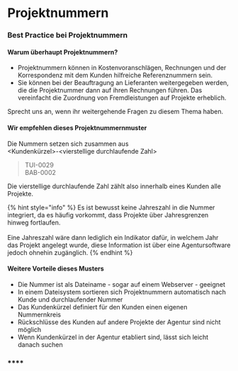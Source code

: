 # Projektnummern

### **Best Practice bei Projektnummern**

#### Warum überhaupt Projektnummern?

* Projektnummern können in Kostenvoranschlägen, Rechnungen und der Korrespondenz mit dem Kunden hilfreiche Referenznummern sein.
* Sie können bei der Beauftragung an Lieferanten weitergegeben werden, die die Projektnummer dann auf ihren Rechnungen führen. Das vereinfacht die Zuordnung von Fremdleistungen auf Projekte erheblich.

Sprecht uns an, wenn ihr weitergehende Fragen zu diesem Thema haben.

#### **Wir empfehl**en dieses Projektnummernmuster

Die Nummern setzen sich zusammen aus ‌\
\<Kundenkürzel>-\<vierstellige durchlaufende Zahl>

> TUI-0029‌\
> ‌BAB-0002

Die vierstellige durchlaufende Zahl zählt also innerhalb eines Kunden alle Projekte.

{% hint style="info" %}
Es ist bewusst keine Jahreszahl in die Nummer integriert, da es häufig vorkommt, dass Projekte über Jahresgrenzen hinweg fortlaufen.\
\
Eine Jahreszahl wäre dann lediglich ein Indikator dafür, in welchem Jahr das Projekt angelegt wurde, diese Information ist über eine Agentursoftware jedoch ohnehin zugänglich.
{% endhint %}

#### **Weitere Vorteile dieses Musters** <a href="weitere-vorteile-dieses-musters" id="weitere-vorteile-dieses-musters"></a>

* Die Nummer ist als Dateiname - sogar auf einem Webserver - geeignet
* In einem Dateisystem sortieren sich Projektnummern automatisch nach Kunde und durchlaufender Nummer
* Das Kundenkürzel definiert für den Kunden einen eigenen Nummernkreis 
* Rückschlüsse des Kunden auf andere Projekte der Agentur sind nicht möglich
* Wenn Kundenkürzel in der Agentur etabliert sind, lässt sich leicht danach suchen

### ****
